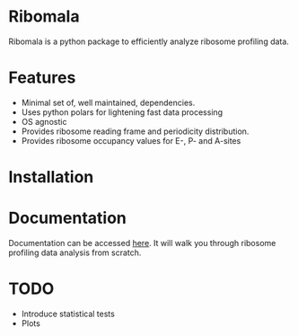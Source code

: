 # Ribomala
Ribomala is a python package to efficiently analyze ribosome  profiling data.

# Features
- Minimal set of, well maintained, dependencies.
- Uses python polars for lightening fast data processing
- OS agnostic
- Provides ribosome reading frame and periodicity distribution.
- Provides ribosome occupancy values for E-, P- and A-sites

# Installation

# Documentation

Documentation can be accessed [here](https://ps-puneetsharma.github.io/ribomala/). It will walk you through ribosome profiling data analysis from scratch.

# TODO

- Introduce statistical tests
- Plots